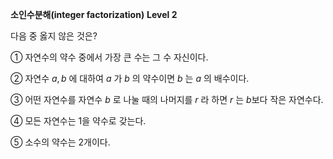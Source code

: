 **소인수분해(integer factorization)**  **Level 2**

다음 중 옳지 않은 것은? 

① 자연수의 약수 중에서 가장 큰 수는 그 수 자신이다. 

② 자연수 $a, b$  에 대하여 $a$ 가 $b$ 의 약수이면 $b$  는 $a$  의 배수이다. 

③ 어떤 자연수를 자연수 $b$  로 나눌 때의 나머지를 $r$  라 하면 $r$ 는 $b$보다 작은 자연수다.  

④ 모든 자연수는 1을 약수로 갖는다. 

⑤ 소수의 약수는 2개이다. 
